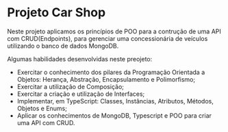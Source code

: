 # Projeto Car Shop

Neste projeto aplicamos os princípios de POO para a contrução de uma API com CRUD(Endpoints), para gerenciar uma concessionária de veículos utilizando o banco de dados MongoDB.

Algumas habilidades desenvolvidas neste preojeto:

* Exercitar o conhecimento dos pilares da Programação Orientada a Objetos: Herança, Abstração, Encapsulamento e Polimorfismo;
* Exercitar a utilização de Composição;
* Exercitar a criação e utilização de Interfaces;
* Implementar, em TypeScript: Classes, Instâncias, Atributos, Métodos, Objetos e Enums;
* Aplicar os conhecimentos de MongoDB, Typescript e POO para criar uma API com CRUD.
<!-- Olá, Tryber!
Esse é apenas um arquivo inicial para o README do seu projeto no qual você pode customizar e reutilizar todas as vezes que for executar o trybe-publisher.

Para deixá-lo com a sua cara, basta alterar o seguinte arquivo da sua máquina: ~/.student-repo-publisher/custom/_NEW_README.md

É essencial que você preencha esse documento por conta própria, ok?
Não deixe de usar nossas dicas de escrita de README de projetos, e deixe sua criatividade brilhar!
:warning: IMPORTANTE: você precisa deixar nítido:
- quais arquivos/pastas foram desenvolvidos por você; 
- quais arquivos/pastas foram desenvolvidos por outra pessoa estudante;
- quais arquivos/pastas foram desenvolvidos pela Trybe.
-->
